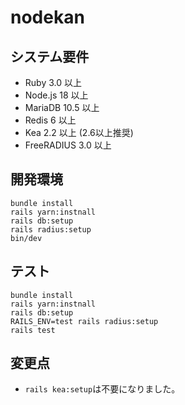 # nodekan

## システム要件

* Ruby 3.0 以上
* Node.js 18 以上
* MariaDB 10.5 以上
* Redis 6 以上
* Kea 2.2 以上 (2.6以上推奨)
* FreeRADIUS 3.0 以上

## 開発環境

```
bundle install
rails yarn:instnall
rails db:setup
rails radius:setup
bin/dev
```

## テスト

```
bundle install
rails yarn:instnall
rails db:setup
RAILS_ENV=test rails radius:setup
rails test
```
## 変更点

- `rails kea:setup`は不要になりました。
